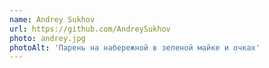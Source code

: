 ```yaml
---
name: Andrey Sukhov
url: https://github.com/AndreySukhov
photo: andrey.jpg
photoAlt: 'Парень на набережной в зеленой майке и очках'
---
```

